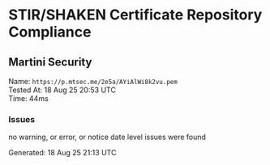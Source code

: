 # STIR/SHAKEN Certificate Repository Compliance

## Martini Security

Name: `https://p.mtsec.me/2e5a/AYiAlWi8k2vu.pem`\
Tested At: 18 Aug 25 20:53 UTC\
Time: 44ms

### Issues

no warning, or error, or notice date level issues were found

Generated: 18 Aug 25 21:13 UTC